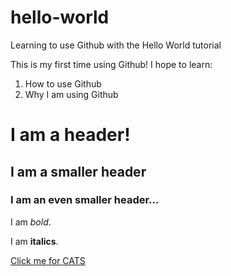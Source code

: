 # hello-world
Learning to use Github with the Hello World tutorial

This is my first time using Github! I hope to learn:

1. How to use Github 
2. Why I am using Github 

# I am a header!
## I am a smaller header
### I am an even smaller header... 

I am *bold*.

I am **italics**.

[Click me for CATS](http://www.lolcats.com/)
